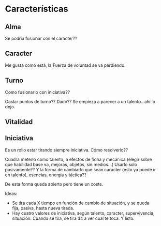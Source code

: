# Características

## Alma
Se podría fusionar con el carácter??

## Caracter
Me gusta como está, la Fuerza de voluntad se va perdiendo.

## Turno

Como fusionarlo con iniciativa??

Gastar puntos de turno?? Dado?? Se empieza a parecer a un talento...ahí lo dejo.

## Vitalidad

## Iniciativa

Es un rollo estar tirando siempre iniciativa. Cómo resolverlo??

Cuadra meterlo como talento, a efectos de ficha y mecánica (elegir sobre que habilidad base va, mejoras, objetos, sin medios...)
Usarlo solo pasivamente?? Y la forma de cambiarlo que sean caracter (esto ya puede ir en talento), esencias, energía y táctica??

De esta forma queda abierto pero tiene un coste.

Ideas:
- Se tira cada X tiempo en función de cambio de situación, y se queda fija, pasiva, hasta nueva tirada.
- Hay cuatro valores de iniciativa, según talento, caracter, supervivencia, situación. Cuando se tira, se tira d4 a ver cual te toca. Y listo.